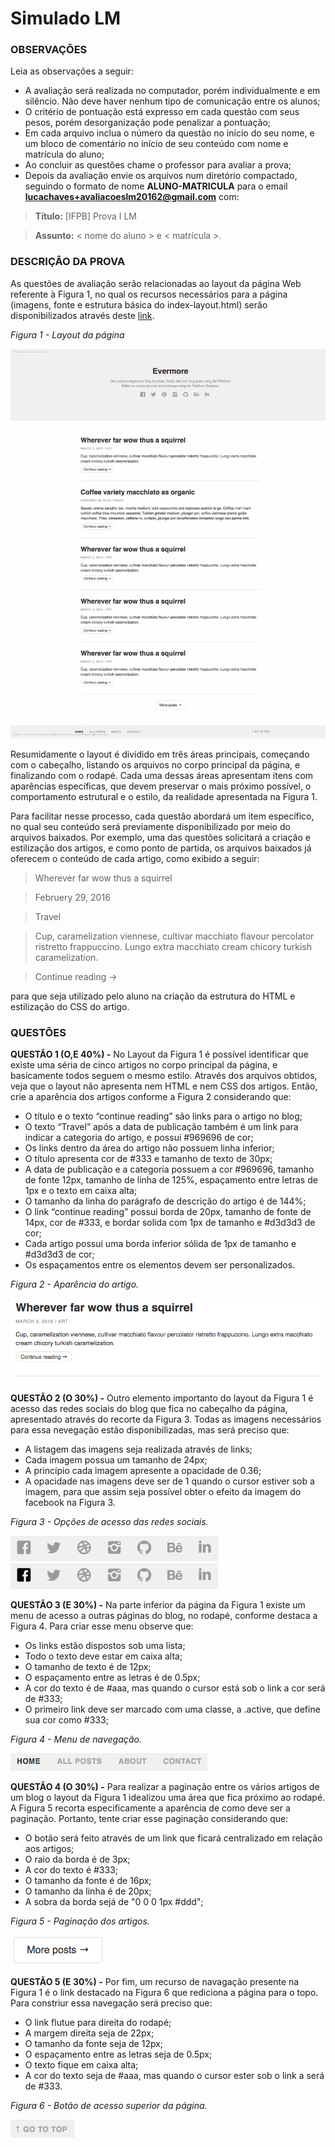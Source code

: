 # Simulado LM

### OBSERVAÇÕES

Leia as observações a seguir:

* A avaliação será realizada no computador, porém individualmente e em silêncio. Não deve haver nenhum tipo de comunicação entre os alunos;
* O critério de pontuação está expresso em cada questão com seus pesos, porém desorganização pode penalizar a pontuação;
* Em cada arquivo inclua o número da questão no início do seu nome, e um bloco de comentário no início de seu conteúdo com nome e matrícula do aluno;
* Ao concluir as questões chame o professor para avaliar a prova;
* Depois da avaliação envie os arquivos num diretório compactado, seguindo o formato de nome **ALUNO-MATRICULA** para o email **lucachaves+avaliacoeslm20162@gmail.com** com:

> **Título:** [IFPB] Prova I LM

> **Assunto:** < nome do aluno > e < matrícula >.

### DESCRIÇÃO DA PROVA

As questões de avaliação serão relacionadas ao layout da página Web referente à Figura 1, no qual os recursos necessários para a página (imagens, fonte e estrutura básica do index-layout.html) serão disponibilizados através deste [link](https://github.com/ifpb/lm/blob/master/classroom/css/layout/blog/blog2/).

*Figura 1 - Layout da página*

![Layout da página](img/blog.jpg)

Resumidamente o layout é dividido em três áreas principais, começando com o cabeçalho, listando os arquivos no corpo principal da página, e finalizando com o rodapé. Cada uma dessas áreas apresentam itens com aparências específicas, que devem preservar o mais próximo possível, o comportamento  estrutural e o estilo, da realidade apresentada na Figura 1.

Para facilitar nesse processo, cada questão abordará um item específico, no qual seu conteúdo será previamente disponibilizado por meio do arquivos baixados. Por exemplo, uma das questões solicitará a criação e estilização dos artigos, e como ponto de partida, os arquivos baixados já oferecem o conteúdo de cada artigo, como exibido a seguir:

> Wherever far wow thus a squirrel

> Februery 29, 2016

> Travel

> Cup, caramelization viennese, cultivar macchiato flavour percolator ristretto frappuccino. Lungo extra macchiato cream chicory turkish caramelization.

> Continue reading →

para que seja utilizado pelo aluno na criação da estrutura do HTML e estilização do CSS do artigo.

### QUESTÕES

**QUESTÃO 1 (O,E 40%) -** No Layout da Figura 1 é possível identificar que existe uma séria de cinco artigos no corpo principal da página, e basicamente todos seguem o mesmo estilo. Através dos arquivos obtidos, veja que o layout não apresenta nem HTML e nem CSS dos artigos. Então, crie a aparência dos artigos conforme a Figura 2 considerando que:

  * O título e o texto “continue reading” são links para o artigo no blog;
  * O texto “Travel” após a data de publicação também é um link para indicar a categoria do artigo, e possui  #969696 de cor;
  * Os links dentro da área do artigo não possuem linha inferior;
  * O título apresenta cor de #333 e tamanho de texto de 30px;
  * A data de publicação e a categoria possuem a cor #969696, tamanho de fonte 12px, tamanho de linha de 125%, espaçamento entre letras de 1px e o texto em caixa alta;
  * O tamanho da linha do parágrafo de descrição do artigo é de 144%;
  * O link “continue reading” possui borda de 20px, tamanho de fonte de 14px, cor de #333, e bordar solida com 1px de tamanho e #d3d3d3 de cor;
  * Cada artigo possui uma borda inferior sólida de 1px de tamanho e #d3d3d3 de cor;
  * Os espaçamentos entre os elementos devem ser personalizados.

*Figura 2 - Aparência do artigo.*

![Aparência do artigo](img/artigo.png)

**QUESTÃO 2 (O 30%) -** Outro elemento importanto do layout da Figura 1 é acesso das redes sociais do blog que fica no cabeçalho da página, apresentado através do recorte da Figura 3. Todas as imagens necessários para essa nevegação estão disponibilizadas, mas será preciso que:

  * A listagem das imagens seja realizada através de links;
  * Cada imagem possua um tamanho de 24px;
  * A princípio cada imagem apresente a opacidade de 0.36;
  * A opacidade nas imagens deve ser de 1 quando o cursor estiver sob a imagem, para que assim seja possível obter o efeito da imagem do facebook na Figura 3.

*Figura 3 - Opções de acesso das redes sociais.*

![Aparência do artigo](img/social.png)
![Aparência do artigo](img/social-active.png)

**QUESTÃO 3 (E 30%) -** Na parte inferior da página da Figura 1 existe um menu de acesso a outras páginas do blog, no rodapé, conforme destaca a Figura 4. Para criar esse menu observe que:

  * Os links estão dispostos sob uma lista;
  * Todo o texto deve estar em caixa alta;
  * O tamanho de texto é de 12px;
  * O espaçamento entre as letras é de 0.5px;
  * A cor do texto é de #aaa, mas quando o cursor está sob o link a cor será de #333;
  * O primeiro link deve ser marcado com uma classe, a .active, que define sua cor como #333;

*Figura 4 - Menu de navegação.*

![Aparência do artigo](img/menu.png)

**QUESTÃO 4 (O 30%) -** Para realizar a paginação entre os vários artigos de um blog o layout da Figura 1 idealizou uma área que fica próximo ao rodapé. A Figura 5 recorta especificamente a aparência de como deve ser a paginação. Portanto, tente criar esse paginação considerando que:

  * O botão será feito através de um link que ficará centralizado em relação aos artigos;
  * O raio da borda é de 3px;
  * A cor do texto é #333;
  * O tamanho da fonte é de 16px;
  * O tamanho da linha é de 20px;
  * A sobra da borda sejá de "0 0 0 1px #ddd";

*Figura 5 - Paginação dos artigos.*

![Aparência do artigo](img/pagination.png)

**QUESTÃO 5 (E 30%) -** Por fim, um recurso de navagação presente na Figura 1 é o link destacado na Figura 6 que rediciona a página para o topo. Para constriur essa navegação será preciso que:

  * O link flutue para direita do rodapé;
  * A margem direita seja de 22px;
  * O tamanho da fonte seja de 12px;
  * O espaçamento entre as letras seja de 0.5px;
  * O texto fique em caixa alta;
  * A cor do texto seja de #aaa, mas quando o cursor ester sob o link a será de #333.

*Figura 6 - Botão de acesso superior da página.*

![Aparência do artigo](img/gototop.png)
